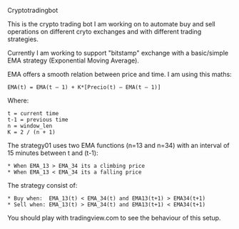Cryptotradingbot

This is the crypto trading bot I am working on to automate buy and sell
operations on different cryto exchanges and with different trading strategies.

Currently I am working to support "bitstamp" exchange with a basic/simple EMA
strategy (Exponential Moving Average).

EMA offers a smooth relation between price and time. I am using this maths:

    EMA(t) = EMA(t – 1) + K*[Precio(t) – EMA(t – 1)]

Where:

    t = current time
    t-1 = previous time
    n = window_len
    K = 2 / (n + 1)

The strategy01 uses two EMA functions (n=13 and n=34) with an interval of 15
minutes between t and (t-1):

    * When EMA_13 > EMA_34 its a climbing price
    * When EMA_13 < EMA_34 its a falling price

The strategy consist of:

    * Buy when:  EMA_13(t) < EMA_34(t) and EMA13(t+1) > EMA34(t+1)
    * Sell when: EMA_13(t) > EMA_34(t) and EMA13(t+1) < EMA34(t+1)

You should play with tradingview.com to see the behaviour of this setup.

